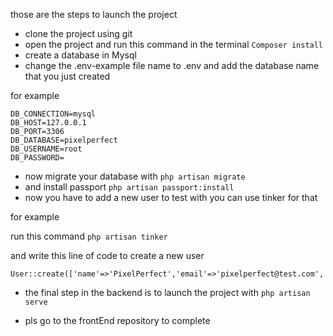 those are the steps to launch the project
- clone the project using git
- open the project and run this command in the terminal ``Composer install``
- create a database in Mysql 
- change  the .env-example file name to .env and add the database  name that you just created 

for example 
````
DB_CONNECTION=mysql
DB_HOST=127.0.0.1
DB_PORT=3306
DB_DATABASE=pixelperfect
DB_USERNAME=root
DB_PASSWORD=
````
- now migrate your database with  `` php artisan migrate ``
- and install passport `` php artisan passport:install ``
- now you have to add a new user to test with you can use tinker for that 

for example 

run this command `` php artisan tinker ``

and write this line of code to create a new user 

````
User::create(['name'=>'PixelPerfect','email'=>'pixelperfect@test.com','password'=>bcrypt('secret')]))

````
- the final step in the backend is to launch the project with  `` php artisan serve ``

- pls go to the frontEnd repository to complete
